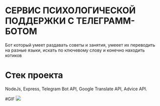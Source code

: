 # СЕРВИС ПСИХОЛОГИЧЕСКОЙ ПОДДЕРЖКИ С ТЕЛЕГРАММ-БОТОМ

Бот который умеет раздавать советы и занятия, умееет их переводить на разные 
языки, искать по ключевому слову и конечно находить котиков

# Стек проекта
NodeJs, Express, Telegram Bot API, Google Translate API, Advice API.

#GIF
![](https://github.com/evgybarabanova/Telegram-Bot-Advice/blob/main/public/gif2.gif)
